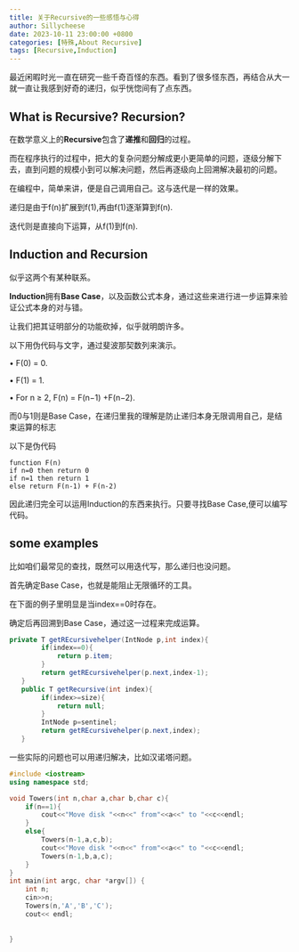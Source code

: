 ```yaml
---
title: 关于Recursive的一些感悟与心得
author: Sillycheese
date: 2023-10-11 23:00:00 +0800
categories: [特殊,About Recursive]
tags: [Recursive,Induction]
---
```


  最近闲暇时光一直在研究一些千奇百怪的东西。看到了很多怪东西，再结合从大一就一直让我感到好奇的递归，似乎恍惚间有了点东西。

## What is Recursive? Recursion?

 在数学意义上的**Recursive**包含了**递推**和**回归**的过程。

而在程序执行的过程中，把大的复杂问题分解成更小更简单的问题，逐级分解下去，直到问题的规模小到可以解决问题，然后再逐级向上回溯解决最初的问题。

在编程中，简单来讲，便是自己调用自己。这与迭代是一样的效果。

递归是由于f(n)扩展到f(1),再由f(1)逐渐算到f(n).

迭代则是直接向下运算，从f(1)到f(n).

## Induction and Recursion

似乎这两个有某种联系。

**Induction**拥有**Base Case**，以及函数公式本身，通过这些来进行进一步运算来验证公式本身的对与错。

让我们把其证明部分的功能砍掉，似乎就明朗许多。

以下用伪代码与文字，通过斐波那契数列来演示。

• F(0) = 0. 

• F(1) = 1. 

• For n ≥ 2, F(n) = F(n−1) +F(n−2).

而0与1则是Base Case，在递归里我的理解是防止递归本身无限调用自己，是结束运算的标志

以下是伪代码

```
function F(n)
if n=0 then return 0
if n=1 then return 1
else return F(n-1) + F(n-2)
```

因此递归完全可以运用Induction的东西来执行。只要寻找Base Case,便可以编写代码。



## some examples

比如咱们最常见的查找，既然可以用迭代写，那么递归也没问题。

首先确定Base Case，也就是能阻止无限循环的工具。

在下面的例子里明显是当index==0时存在。

确定后再回溯到Base Case，通过这一过程来完成运算。

```java
private T getREcursivehelper(IntNode p,int index){
        if(index==0){
            return p.item;
        }
        return getREcursivehelper(p.next,index-1);
   }
   public T getRecursive(int index){
        if(index>=size){
            return null;
        }
        IntNode p=sentinel;
        return getREcursivehelper(p.next,index);
   }
```

一些实际的问题也可以用递归解决，比如汉诺塔问题。

```c++
#include <iostream>
using namespace std;

void Towers(int n,char a,char b,char c){
	if(n==1){
		cout<<"Move disk "<<n<<" from"<<a<<" to "<<c<<endl;
	}
	else{
		Towers(n-1,a,c,b);
		cout<<"Move disk "<<n<<" from"<<a<<" to "<<c<<endl;
		Towers(n-1,b,a,c);
	}
}
int main(int argc, char *argv[]) {
	int n;
	cin>>n;
	Towers(n,'A','B','C');
	cout<< endl;
	
	
}
```









